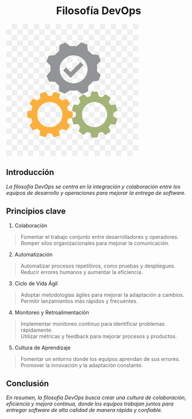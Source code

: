 <h1 align="Center">Filosofía DevOps</h1>  

![](./img/devops3.png)  

## Introducción 
*La filosofía DevOps se centra en la integración y colaboración entre los equipos de desarrollo y operaciones para mejorar la entrega de software.*

## Principios clave

1. Colaboración
> Fomentar el trabajo conjunto entre desarrolladores y operadores.  
> Romper silos organizacionales para mejorar la comunicación.  

2. Automatización
> Automatizar procesos repetitivos, como pruebas y despliegues.  
> Reducir errores humanos y aumentar la eficiencia.  

3. Ciclo de Vida Ágil
> Adoptar metodologías ágiles para mejorar la adaptación a cambios.  
> Permitir lanzamientos más rápidos y frecuentes.

4. Monitoreo y Retroalimentación
> Implementar monitoreo continuo para identificar problemas rápidamente.  
> Utilizar métricas y feedback para mejorar procesos y productos.  

5. Cultura de Aprendizaje
> Fomentar un entorno donde los equipos aprendan de sus errores.  
> Promover la innovación y la adaptación constante.

## Conclusión
*En resumen, la filosofía DevOps busca crear una cultura de colaboración, eficiencia y mejora continua, donde los equipos trabajan juntos para entregar software de alta calidad de manera rápida y confiable.*
